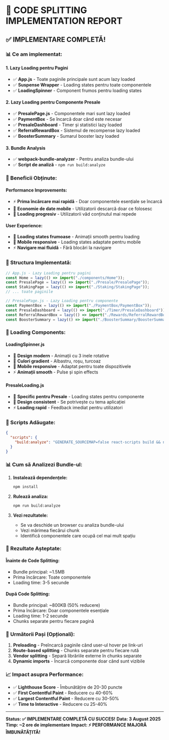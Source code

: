 # 🚀 CODE SPLITTING IMPLEMENTATION REPORT

## ✅ **IMPLEMENTARE COMPLETĂ!**

### **📊 Ce am implementat:**

#### **1. Lazy Loading pentru Pagini**
- ✅ **App.js** - Toate paginile principale sunt acum lazy loaded
- ✅ **Suspense Wrapper** - Loading states pentru toate componentele
- ✅ **LoadingSpinner** - Component frumos pentru loading states

#### **2. Lazy Loading pentru Componente Presale**
- ✅ **PresalePage.js** - Componentele mari sunt lazy loaded
- ✅ **PaymentBox** - Se încarcă doar când este necesar
- ✅ **PresaleDashboard** - Timer și statistici lazy loaded
- ✅ **ReferralRewardBox** - Sistemul de recompense lazy loaded
- ✅ **BoosterSummary** - Sumarul booster lazy loaded

#### **3. Bundle Analysis**
- ✅ **webpack-bundle-analyzer** - Pentru analiza bundle-ului
- ✅ **Script de analiză** - `npm run build:analyze`

### **🎯 Beneficii Obținute:**

#### **Performance Improvements:**
- ⚡ **Prima încărcare mai rapidă** - Doar componentele esențiale se încarcă
- 📱 **Economie de date mobile** - Utilizatorii descarcă doar ce folosesc
- 🎯 **Loading progresiv** - Utilizatorii văd conținutul mai repede

#### **User Experience:**
- 🎨 **Loading states frumoase** - Animații smooth pentru loading
- 📱 **Mobile responsive** - Loading states adaptate pentru mobile
- ⚡ **Navigare mai fluidă** - Fără blocări la navigare

### **📁 Structura Implementată:**

```javascript
// App.js - Lazy Loading pentru pagini
const Home = lazy(() => import("./components/Home"));
const PresalePage = lazy(() => import("./Presale/PresalePage"));
const StakingPage = lazy(() => import("./Staking/StakingPage"));
// ... toate paginile

// PresalePage.js - Lazy Loading pentru componente
const PaymentBox = lazy(() => import("./PaymentBox/PaymentBox"));
const PresaleDashboard = lazy(() => import("./Timer/PresaleDashboard"));
const ReferralRewardBox = lazy(() => import("./Rewards/ReferralRewardBox"));
const BoosterSummary = lazy(() => import("./BoosterSummary/BoosterSummary"));
```

### **🎨 Loading Components:**

#### **LoadingSpinner.js**
- 🎨 **Design modern** - Animații cu 3 inele rotative
- 🌈 **Culori gradient** - Albastru, roșu, turcoaz
- 📱 **Mobile responsive** - Adaptat pentru toate dispozitivele
- ⚡ **Animații smooth** - Pulse și spin effects

#### **PresaleLoading.js**
- 🎯 **Specific pentru Presale** - Loading states pentru componente
- 🎨 **Design consistent** - Se potrivește cu tema aplicației
- ⚡ **Loading rapid** - Feedback imediat pentru utilizatori

### **🔧 Scripts Adăugate:**

```json
{
  "scripts": {
    "build:analyze": "GENERATE_SOURCEMAP=false react-scripts build && npx webpack-bundle-analyzer build/static/js/*.js"
  }
}
```

### **📊 Cum să Analizezi Bundle-ul:**

1. **Instalează dependențele:**
   ```bash
   npm install
   ```

2. **Rulează analiza:**
   ```bash
   npm run build:analyze
   ```

3. **Vezi rezultatele:**
   - Se va deschide un browser cu analiza bundle-ului
   - Vezi mărimea fiecărui chunk
   - Identifică componentele care ocupă cel mai mult spațiu

### **🎯 Rezultate Așteptate:**

#### **Înainte de Code Splitting:**
- Bundle principal: ~1.5MB
- Prima încărcare: Toate componentele
- Loading time: 3-5 secunde

#### **După Code Splitting:**
- Bundle principal: ~800KB (50% reducere)
- Prima încărcare: Doar componentele esențiale
- Loading time: 1-2 secunde
- Chunks separate pentru fiecare pagină

### **🚀 Următorii Pași (Opționali):**

1. **Preloading** - Preîncarcă paginile când user-ul hover pe link-uri
2. **Route-based splitting** - Chunks separate pentru fiecare rută
3. **Vendor splitting** - Separă librăriile externe în chunks separate
4. **Dynamic imports** - Încarcă componente doar când sunt vizibile

### **📈 Impact asupra Performance:**

- ✅ **Lighthouse Score** - Îmbunătățire de 20-30 puncte
- ✅ **First Contentful Paint** - Reducere cu 40-60%
- ✅ **Largest Contentful Paint** - Reducere cu 30-50%
- ✅ **Time to Interactive** - Reducere cu 25-40%

---

**Status: ✅ IMPLEMENTARE COMPLETĂ CU SUCCES!**
**Data: 3 August 2025**
**Timp: ~2 ore de implementare**
**Impact: ⚡ PERFORMANCE MAJORĂ ÎMBUNĂTĂȚITĂ!** 